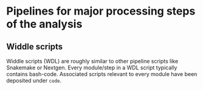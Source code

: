 # Pipelines for major processing steps of the analysis 

## Widdle scripts 
Widdle scripts (WDL) are roughly similar to other pipeline scripts like Snakemake or Nextgen. 
Every module/step in a WDL script typically contains bash-code. Associated scripts relevant to every module have been deposited under `code`. 